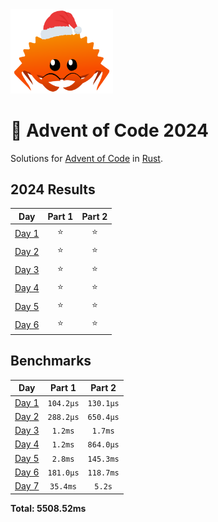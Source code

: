 <img src="./.assets/christmas_ferris.png" width="164">

# 🎄 Advent of Code 2024

Solutions for [Advent of Code](https://adventofcode.com/) in [Rust](https://www.rust-lang.org/).

<!--- advent_readme_stars table --->
## 2024 Results

| Day | Part 1 | Part 2 |
| :---: | :---: | :---: |
| [Day 1](https://adventofcode.com/2024/day/1) | ⭐ | ⭐ |
| [Day 2](https://adventofcode.com/2024/day/2) | ⭐ | ⭐ |
| [Day 3](https://adventofcode.com/2024/day/3) | ⭐ | ⭐ |
| [Day 4](https://adventofcode.com/2024/day/4) | ⭐ | ⭐ |
| [Day 5](https://adventofcode.com/2024/day/5) | ⭐ | ⭐ |
| [Day 6](https://adventofcode.com/2024/day/6) | ⭐ | ⭐ |
<!--- advent_readme_stars table --->

<!--- benchmarking table --->
## Benchmarks

| Day | Part 1 | Part 2 |
| :---: | :---: | :---:  |
| [Day 1](./src/bin/01.rs) | `104.2µs` | `130.1µs` |
| [Day 2](./src/bin/02.rs) | `288.2µs` | `650.4µs` |
| [Day 3](./src/bin/03.rs) | `1.2ms` | `1.7ms` |
| [Day 4](./src/bin/04.rs) | `1.2ms` | `864.0µs` |
| [Day 5](./src/bin/05.rs) | `2.8ms` | `145.3ms` |
| [Day 6](./src/bin/06.rs) | `181.0µs` | `118.7ms` |
| [Day 7](./src/bin/07.rs) | `35.4ms` | `5.2s` |

**Total: 5508.52ms**
<!--- benchmarking table --->
